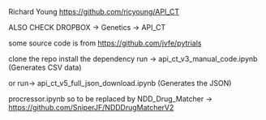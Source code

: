 Richard Young
https://github.com/ricyoung/API_CT

ALSO CHECK DROPBOX -> Genetics -> API_CT


some source code is from
https://github.com/jvfe/pytrials

clone the repo
install the dependency
run ->
api_ct_v3_manual_code.ipynb
(Generates CSV data)

or run->
api_ct_v5_full_json_download.ipynb
(Generates the JSON)

procressor.ipynb
so to be replaced by NDD_Drug_Matcher -> https://github.com/SniperJF/NDDDrugMatcherV2
